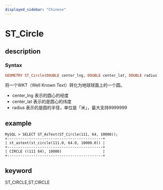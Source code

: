 ```yaml
---
displayed_sidebar: "Chinese"
---
```


# ST_Circle

## description

### Syntax

```Haskell
GEOMETRY ST_Circle(DOUBLE center_lng, DOUBLE center_lat, DOUBLE radius)
```

将一个WKT（Well Known Text）转化为地球球面上的一个圆。

* center_lng 表示的圆心的经度
* center_lat 表示的是圆心的纬度
* radius 表示的是圆的半径，单位是「米」，最大支持9999999

## example

```Plain Text
MySQL > SELECT ST_AsText(ST_Circle(111, 64, 10000));
+--------------------------------------------+
| st_astext(st_circle(111.0, 64.0, 10000.0)) |
+--------------------------------------------+
| CIRCLE ((111 64), 10000)                   |
+--------------------------------------------+
```

## keyword

ST_CIRCLE,ST,CIRCLE
